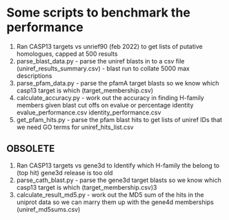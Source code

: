 # Some scripts to benchmark the performance

1. Ran CASP13 targets vs unrief90 (feb 2022) to get lists of putative
homologues, capped at 500 results
2. parse_blast_data.py - parse the uniref blasts in to a csv file (uniref_results_summary.csv) - blast run to collate 5000 max descriptions
3. parse_pfam_data.py - parse the pfamA target blasts so we know which casp13 target is which (target_membership.csv)
4. calculate_accuracy.py - work out the accuracy in finding H-family members given blast cut offs on evalue or percentage identity
  evalue_performance.csv
  identity_performance.csv
5. get_pfam_hits.py - parse the pfam blast hits to get lists of
uniref IDs that we need GO terms for
  uniref_hits_list.csv

## OBSOLETE
1. Ran CASP13 targets vs gene3d to Identify which H-family the belong to (top hit)
gene3d release is too old
2. parse_cath_blast.py - parse the gene3d target blasts so we know which casp13 target is which (target_membership.csv)3
3. calculate_result_md5.py - work out the MD5 sum of the hits in the uniprot data so we can marry them up with the gene4d memberships (uniref_md5sums.csv)
